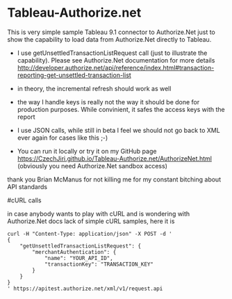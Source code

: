 # Tableau-Authorize.net
This is very simple sample Tableau 9.1 connector to Authorize.Net just to show the capability to load data from Authorize.Net directly to Tableau.

- I use getUnsettledTransactionListRequest call (just to illustrate the capability). Please see Authorize.Net documentation for more details http://developer.authorize.net/api/reference/index.html#transaction-reporting-get-unsettled-transaction-list

- in theory, the incremental refresh should work as well

- the way I handle keys is really not the way it should be done for production purposes. While convinient, it safes the access keys with the report

- I use JSON calls, while still in beta I feel we should not go back to XML ever again for cases like this ;-)

- You can run it locally or try it on my GitHub page https://CzechJiri.github.io/Tableau-Authorize.net/AuthorizeNet.html (obviously you need Authorize.Net sandbox access)


thank you Brian McManus for not killing me for my constant bitching about API standards


#cURL calls

in case anybody wants to play with cURL and is wondering with Authorize.Net docs lack of simple cURL samples, here it is

```
curl -H "Content-Type: application/json" -X POST -d '
{
    "getUnsettledTransactionListRequest": {
        "merchantAuthentication": {
            "name": "YOUR_API_ID",
            "transactionKey": "TRANSACTION_KEY"
        }
    }
}
' https://apitest.authorize.net/xml/v1/request.api
```




